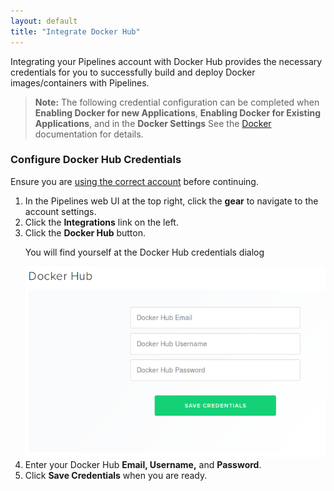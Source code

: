 ```yaml
---
layout: default
title: "Integrate Docker Hub"
---
```


Integrating your Pipelines account with Docker Hub provides the necessary credentials for you to successfully build and deploy Docker images/containers with Pipelines.

> **Note:** The following credential configuration can be completed when **Enabling Docker for new Applications**, **Enabling Docker for Existing Applications**, and in the **Docker Settings** See the [Docker](./docker.html) documentation for details.

<h3><a name="configure-docker-hub-credentials"></a>Configure Docker Hub Credentials</h3>

Ensure you are [using the correct account](./users.html) before continuing.

<ol>
<li>In the Pipelines web UI at the top right, click the <b>gear</b> to navigate to the account settings.</li>
<li>Click the <b>Integrations</b> link on the left.</li>
<li>Click the <b>Docker Hub</b> button.</li>

<p>You will find yourself at the Docker Hub credentials dialog</p>

<img src="images/docker-hub-creds.png" alt="Docker Hub Credentials">

<li>Enter your Docker Hub <b>Email, Username,</b> and <b>Password</b>.</li>
<li>Click <b>Save Credentials</b> when you are ready.</li>


